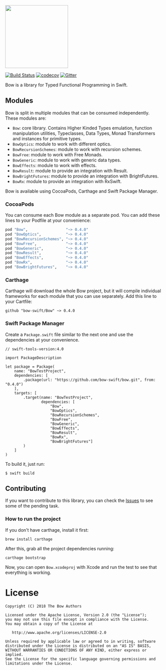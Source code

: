<img src="https://bow-swift.io/img/bow-brand-color.png" height="200" width="200">

[![Build Status](https://travis-ci.org/bow-swift/bow.svg?branch=master)](https://travis-ci.org/bow-swift/bow)
[![codecov](https://codecov.io/gh/bow-swift/bow/branch/master/graph/badge.svg)](https://codecov.io/gh/bow-swift/bow)
[![Gitter](https://badges.gitter.im/bowswift/bow.svg)](https://gitter.im/bowswift/bow?utm_source=badge&utm_medium=badge&utm_campaign=pr-badge&utm_content=badge)

Bow is a library for Typed Functional Programming in Swift.

## Modules

Bow is split in multiple modules that can be consumed independently. These modules are:

- `Bow`: core library. Contains Higher Kinded Types emulation, function manipulation utilities, Typeclasses, Data Types, Monad Transformers and instances for primitive types.
- `BowOptics`: module to work with different optics.
- `BowRecursionSchemes`: module to work with recursion schemes.
- `BowFree`: module to work with Free Monads.
- `BowGeneric`: module to work with generic data types.
- `BowEffects`: module to work with effects.
- `BowResult`: module to provide an integration with Result.
- `BowBrightFutures`: module to provide an integration with BrightFutures.
- `BowRx`: module to provide an integration with RxSwift.

Bow is available using CocoaPods, Carthage and Swift Package Manager.

### CocoaPods

You can consume each Bow module as a separate pod. You can add these lines to your Podfile at your convenience:

```ruby
pod "Bow",                 "~> 0.4.0"
pod "BowOptics",           "~> 0.4.0"
pod "BowRecursionSchemes", "~> 0.4.0"
pod "BowFree",             "~> 0.4.0"
pod "BowGeneric",          "~> 0.4.0"
pod "BowResult",           "~> 0.4.0"
pod "BowEffects",          "~> 0.4.0"
pod "BowRx",               "~> 0.4.0"
pod "BowBrightFutures",    "~> 0.4.0"
```

### Carthage

Carthage will download the whole Bow project, but it will compile individual frameworks for each module that you can use separately. Add this line to your Cartfile:

```
github "bow-swift/Bow" ~> 0.4.0
```

### Swift Package Manager

Create a `Package.swift` file similar to the next one and use the dependencies at your convenience.

```
// swift-tools-version:4.0

import PackageDescription

let package = Package(
    name: "BowTestProject",
    dependencies: [
        .package(url: "https://github.com/bow-swift/bow.git", from: "0.4.0")
    ],
    targets: [
        .target(name: "BowTestProject",
                dependencies: [
                    "Bow",
                    "BowOptics",
                    "BowRecursionSchemes",
                    "BowFree",
                    "BowGeneric",
                    "BowEffects",
                    "BowResult",
                    "BowRx",
                    "BowBrightFutures"]
        )
    ]
)
```

To build it, just run:

```
$ swift build
```

## Contributing

If you want to contribute to this library, you can check the [Issues](https://github.com/arrow-kt/bow/issues) to see some of the pending task.

### How to run the project

If you don't have carthage, install it first:

`brew install carthage`

After this, grab all the project dependencies running:

`carthage bootstrap`

Now, you can open `Bow.xcodeproj` with Xcode and run the test to see that everything is working.

# License

    Copyright (C) 2018 The Bow Authors

    Licensed under the Apache License, Version 2.0 (the "License");
    you may not use this file except in compliance with the License.
    You may obtain a copy of the License at

       http://www.apache.org/licenses/LICENSE-2.0

    Unless required by applicable law or agreed to in writing, software
    distributed under the License is distributed on an "AS IS" BASIS,
    WITHOUT WARRANTIES OR CONDITIONS OF ANY KIND, either express or implied.
    See the License for the specific language governing permissions and
    limitations under the License.
